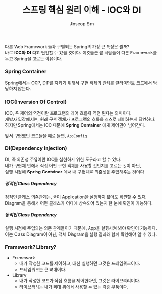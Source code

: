 ﻿---
layout: post
title: "스프링 핵심 원리 이해 - IOC와 DI"
categories: Springboot
tags: [java]
author:
  - Jinseop Sim
---
다른 Web Framework 들과 구별되는 Spring의 가장 큰 특징은 뭘까?  
바로 __IOC와 DI__ 라고 단언할 수 있을 것이다.
이것들은 곧 사람들이 다른 Framework를 두고 Spring을 고르는 이유이다.

### Spring Container
Spring에서는 OCP, DIP를 지키기 위해서 구현 객체의 관리를 클라이언트 코드에서 담당하지 않는다.  

### IOC(Inversion Of Control)
IOC, 즉 제어의 역전이란 프로그램의 제어 흐름이 역전 된다는 의미이다.  
개발자 입장에서는, 원래 구현 객체가 프로그램의 흐름을 스스로 제어하는게 당연하다.  
하지만 Spring에서는 IOC 때문에 __Spring Container__ 에게 제어권이 넘어간다.  

앞서 구현했던 코드들을 예로 들면, ```AppConfig``` 

### DI(Dependency Injection)
DI, 즉 의존성 주입이란 IOC를 실현하기 위한 도구라고 할 수 있다.  
내가 구현체 안에서 직접 어떤 구현 객체를 사용할 것인지를 고르는 것이 아닌,  
실행 시점에 __Spring Container__ 에서 내 구현체로 의존성을 주입해주는 것이다.  

##### 정적인 Class Dependency
정적인 클래스 의존관계는, 굳이 Application을 실행하지 않아도 확인할 수 있다.  
Diagram을 통해서 어떤 클래스가 어디에 상속되어 있는지 한 눈에 확인이 가능하다.

##### 동적인 Class Dependency
실행 시점에 주입되는 의존 관계들이기 때문에, App을 실행시켜 봐야 확인이 가능하다.  
이는 Class Diagram이 아닌, 객체 Diagram을 실행 결과와 함께 확인해야 알 수 있다.  

### Framework? Library?
- Framework
  - 내가 작성한 코드를 제어하고, 대신 실행하면 그것은 프레임워크이다.
  - 프레임워크는 큰 뼈대이다.
- Library
  - 내가 작성한 코드가 직접 흐름을 제어한다면, 그것은 라이브러리이다.
  - 라이브러리는 내가 뼈대 위에서 사용할 수 있는 각종 부품이다.